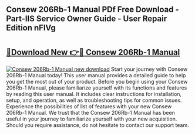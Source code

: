 ## Consew 206Rb-1 Manual PDf Free Download - Part-IIS Service Owner Guide - User Repair Edition nFlVg

# <h2><a href="http://bc12228.oget.top/?id=Consew+206Rb-1+Manual">🔗Download New 👉🔴 Consew 206Rb-1 Manual</a></h2>

[![Consew 206Rb-1 Manual new download](https://i.imgur.com/5g1atiW.png)](http://bc12228.oget.top/?id=Consew+206Rb-1+Manual)
Start your journey with Consew 206Rb-1 Manual today! This user manual provides a detailed guide to help you get the most out of your product. Before you begin using your Consew 206Rb-1 Manual, please familiarize yourself with its functions and features by reading this user manual. It includes clear instructions for installation, setup, and operation, as well as troubleshooting tips for common issues. Experience the possibilities of list of features with your new Consew 206Rb-1 Manual. We trust that the Consew 206Rb-1 Manual has been useful in your journey to familiarize yourself with your new acquisition. Should you require assistance, do not hesitate to contact our support team.
